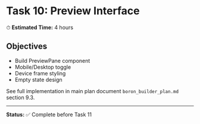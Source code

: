 # Task 10: Preview Interface

⏱ **Estimated Time:** 4 hours

## Objectives

- Build PreviewPane component
- Mobile/Desktop toggle
- Device frame styling
- Empty state design

See full implementation in main plan document `boron_builder_plan.md` section 9.3.

---

**Status:** ✅ Complete before Task 11
